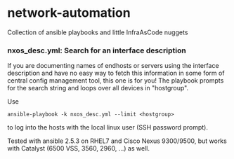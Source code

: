 # network-automation

Collection of ansible playbooks and little InfraAsCode nuggets

### nxos_desc.yml: Search for an interface description

If you are documenting names of endhosts or servers using the interface description and have no easy way to fetch this information in some form of central config management tool, this one is for you!
The playbook prompts for the search string and loops over all devices in "hostgroup".

Use 

```
ansible-playbook -k nxos_desc.yml --limit <hostgroup>
```

to log into the hosts with the local linux user (SSH password prompt).

Tested with ansible 2.5.3 on RHEL7 and Cisco Nexus 9300/9500, but works with Catalyst (6500 VSS, 3560, 2960, ...) as well.
